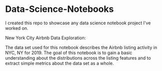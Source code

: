# Data-Science-Notebooks

I created this repo to showcase any data science notebook project I've worked on. 

New York City Airbnb Data Exploration:

The data set used for this notebook describes the Airbnb listing activity in NYC, NY for 2019. 
The goal of this notebook is to gain a basic understanding about the distributions across the listing features and to extract simple metrics about the data set as a whole.
 
